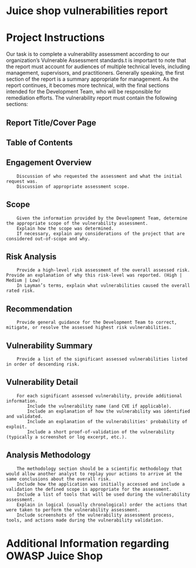 # Juice shop vulnerabilities report

# Project Instructions
Our task is to complete a vulnerability assessment according to our organization’s Vulnerable Assessment standards.t is important to note that the report must account for audiences of
multiple technical levels, including management, supervisors, and practitioners. Generally speaking, the first section of the report is a summary appropriate for management. As the
report continues, it becomes more technical, with the final sections intended for the Development Team, who will be responsible for remediation efforts.
The vulnerability report must contain the following sections:

   ## Report Title/Cover Page
   ## Table of Contents
   ## Engagement Overview
        Discussion of who requested the assessment and what the initial request was.
        Discussion of appropriate assessment scope.
   ## Scope
        Given the information provided by the Development Team, determine the appropriate scope of the vulnerability assessment.
        Explain how the scope was determined.
        If necessary, explain any considerations of the project that are considered out-of-scope and why.
   ## Risk Analysis
        Provide a high-level risk assessment of the overall assessed risk. Provide an explanation of why this risk-level was reported. (High | Medium | Low)
        In Layman’s terms, explain what vulnerabilities caused the overall rated risk.
   ## Recommendation
        Provide general guidance for the Development Team to correct, mitigate, or resolve the assessed highest risk vulnerabilities.
   ## Vulnerability Summary
        Provide a list of the significant assessed vulnerabilities listed in order of descending risk.
   ## Vulnerability Detail
        For each significant assessed vulnerability, provide additional information.
            Include the vulnerability name (and CVE if applicable).
            Include an explanation of how the vulnerability was identified and validated.
            Include an explanation of the vulnerabilities' probability of exploit.
            Include a short proof-of-validation of the vulnerability (typically a screenshot or log excerpt, etc.).
   ## Analysis Methodology
        The methodology section should be a scientific methodology that would allow another analyst to replay your actions to arrive at the same conclusions about the overall risk.
        Include how the application was initially accessed and include a validation the defined scope is appropriate for the assessment.
        Include a list of tools that will be used during the vulnerability assessment.
        Explain in logical (usually chronological) order the actions that were taken to perform the vulnerability assessment.
        Include screenshots of the vulnerability assessment process, tools, and actions made during the vulnerability validation.
        
# Additional Information regarding OWASP Juice Shop
